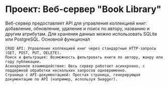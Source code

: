 # Проект: Веб-сервер "Book Library"

Веб-сервер предоставляет API для управления коллекцией книг: добавление, обновление, удаление и поиск по автору, названию и другим атрибутам. Для хранения данных можно использовать SQLite или PostgreSQL.
Основной функционал

    CRUD API: Управление коллекцией книг через стандартные HTTP-запросы (GET, POST, PUT, DELETE).
    Поиск и фильтрация: Возможность фильтровать книги по автору, жанру или году публикации.
    Асинхронное взаимодействие: Весь сервер работает асинхронно, с поддержкой обработки нескольких запросов одновременно.
    Страница с API-документацией: Простая страница, генерирующая документацию по API (например, используя Swagger).
